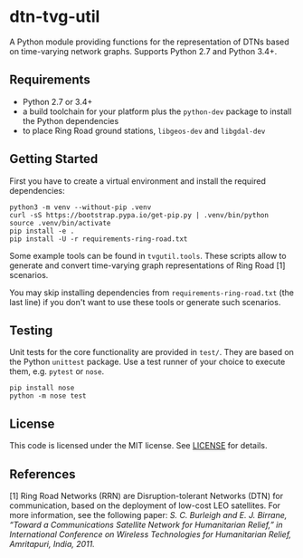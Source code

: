 # dtn-tvg-util

A Python module providing functions for the representation of DTNs based on time-varying network graphs. Supports Python 2.7 and Python 3.4+.

## Requirements

* Python 2.7 or 3.4+
* a build toolchain for your platform plus the `python-dev` package to install the Python dependencies
* to place Ring Road ground stations, `libgeos-dev` and `libgdal-dev`

## Getting Started

First you have to create a virtual environment and install the required dependencies:

```
python3 -m venv --without-pip .venv
curl -sS https://bootstrap.pypa.io/get-pip.py | .venv/bin/python
source .venv/bin/activate
pip install -e .
pip install -U -r requirements-ring-road.txt
```

Some example tools can be found in `tvgutil.tools`. These scripts allow to generate and convert time-varying graph representations of Ring Road [1] scenarios.

You may skip installing dependencies from `requirements-ring-road.txt` (the last line) if you don't want to use these tools or generate such scenarios.

## Testing

Unit tests for the core functionality are provided in `test/`. They are based on the Python `unittest` package. Use a test runner of your choice to execute them, e.g. `pytest` or `nose`.

```
pip install nose
python -m nose test
```

## License

This code is licensed under the MIT license. See [LICENSE](LICENSE) for details.

## References

[1] Ring Road Networks (RRN) are Disruption-tolerant Networks (DTN) for communication, based on the deployment of low-cost LEO satellites. For more information, see the following paper: *S. C. Burleigh and E. J. Birrane, “Toward a Communications Satellite Network for Humanitarian Relief,” in International Conference on Wireless Technologies for Humanitarian Relief, Amritapuri, India, 2011.*

